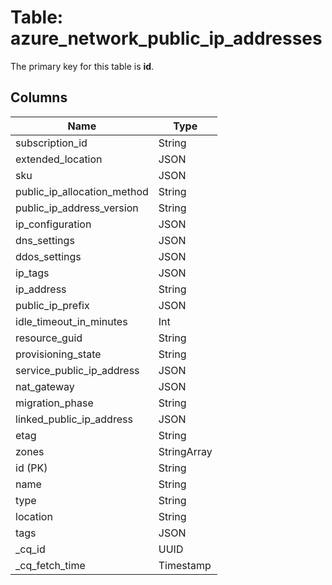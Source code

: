 # Table: azure_network_public_ip_addresses


The primary key for this table is **id**.


## Columns
| Name          | Type          |
| ------------- | ------------- |
|subscription_id|String|
|extended_location|JSON|
|sku|JSON|
|public_ip_allocation_method|String|
|public_ip_address_version|String|
|ip_configuration|JSON|
|dns_settings|JSON|
|ddos_settings|JSON|
|ip_tags|JSON|
|ip_address|String|
|public_ip_prefix|JSON|
|idle_timeout_in_minutes|Int|
|resource_guid|String|
|provisioning_state|String|
|service_public_ip_address|JSON|
|nat_gateway|JSON|
|migration_phase|String|
|linked_public_ip_address|JSON|
|etag|String|
|zones|StringArray|
|id (PK)|String|
|name|String|
|type|String|
|location|String|
|tags|JSON|
|_cq_id|UUID|
|_cq_fetch_time|Timestamp|